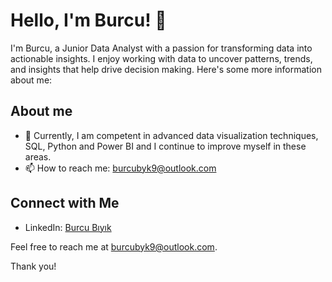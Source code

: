 # Hello, I'm Burcu! 👋

I'm Burcu, a Junior Data Analyst with a passion for transforming data into actionable insights. I enjoy working with data to uncover patterns, trends, and insights that help drive decision making. Here's some more information about me:

## About me

- 🌱 Currently, I am competent in advanced data visualization techniques, SQL, Python and Power BI and I continue to improve myself in these areas.
- 📫 How to reach me: burcubyk9@outlook.com

## Connect with Me

- LinkedIn: [Burcu Bıyık](https://www.linkedin.com/in/burcu-b%C4%B1y%C4%B1k-a75a551a0/)

Feel free to reach me at burcubyk9@outlook.com.

Thank you!
